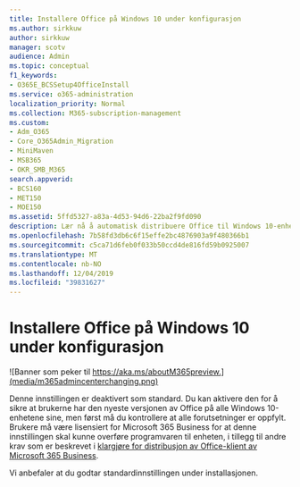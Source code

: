 ```yaml
---
title: Installere Office på Windows 10 under konfigurasjon
ms.author: sirkkuw
author: sirkkuw
manager: scotv
audience: Admin
ms.topic: conceptual
f1_keywords:
- O365E_BCSSetup4OfficeInstall
ms.service: o365-administration
localization_priority: Normal
ms.collection: M365-subscription-management
ms.custom:
- Adm_O365
- Core_O365Admin_Migration
- MiniMaven
- MSB365
- OKR_SMB_M365
search.appverid:
- BCS160
- MET150
- MOE150
ms.assetid: 5ffd5327-a83a-4d53-94d6-22ba2f9fd090
description: Lær nå å automatisk distribuere Office til Windows 10-enheter under installasjonen.
ms.openlocfilehash: 7b58fd3db6c6f15effe2bc4876903a9f480366b1
ms.sourcegitcommit: c5ca71d6feb0f033b50ccd4de816fd59b0925007
ms.translationtype: MT
ms.contentlocale: nb-NO
ms.lasthandoff: 12/04/2019
ms.locfileid: "39831627"
---
```

# <a name="install-office-on-windows-10-during-setup"></a>Installere Office på Windows 10 under konfigurasjon

![Banner som peker til https://aka.ms/aboutM365preview.](media/m365admincenterchanging.png)

Denne innstillingen er deaktivert som standard. Du kan aktivere den for å sikre at brukerne har den nyeste versjonen av Office på alle Windows 10-enhetene sine, men først må du kontrollere at alle forutsetninger er oppfylt. Brukere må være lisensiert for Microsoft 365 Business for at denne innstillingen skal kunne overføre programvaren til enheten, i tillegg til andre krav som er beskrevet i [klargjøre for distribusjon av Office-klient av Microsoft 365 Business](prepare-for-office-client-deployment.md).
  
Vi anbefaler at du godtar standardinnstillingen under installasjonen.

